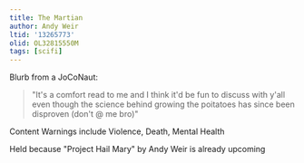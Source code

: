 ```yaml
---
title: The Martian
author: Andy Weir
ltid: '13265773'
olid: OL32815550M
tags: [scifi]
---
```


Blurb from a JoCoNaut:

> "It's a comfort read to me and I think it'd be fun to discuss with y'all even
> though the science behind growing the poitatoes has since been disproven
> (don't @ me bro)"

Content Warnings include Violence, Death, Mental Health

Held because "Project Hail Mary" by Andy Weir is already upcoming
